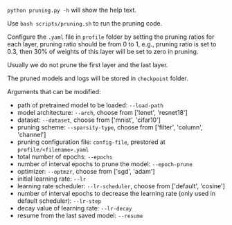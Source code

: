 `python pruning.py -h` will show the help text.

Use `bash scripts/pruning.sh` to run the pruning code.

Configure the `.yaml` file in `profile` folder by setting the pruning ratios for each layer, pruning ratio should be from 0 to 1, e.g., pruning ratio is set to 0.3, then 30% of weights of this layer will be set to zero in pruning.

Usually we do not prune the first layer and the last layer.

The pruned models and logs will be stored in `checkpoint` folder.

Arguments that can be modified:
- path of pretrained model to be loaded: `--load-path`
- model architecture: `--arch`, choose from ['lenet', 'resnet18']
- dataset: `--dataset`, choose from ['mnist', 'cifar10']
- pruning scheme: `--sparsity-type`, choose from ['filter', 'column', 'channel']
- pruning configuration file: `config-file`, prestored at `profile/<filename>.yaml`
- total number of epochs: `--epochs`
- number of interval epochs to prune the model: `--epoch-prune`
- optimizer: `--optmzr`, choose from ['sgd', 'adam']
- initial learning rate: `--lr`
- learning rate scheduler: `--lr-scheduler`, choose from ['default', 'cosine']
- number of interval epochs to decrease the learning rate (only used in default scheduler): `--lr-step`
- decay value of learning rate: `--lr-decay`
- resume from the last saved model: `--resume`
